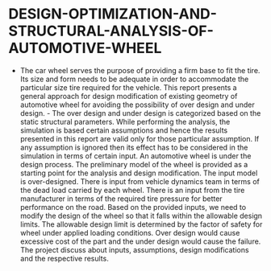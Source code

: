 # DESIGN-OPTIMIZATION-AND-STRUCTURAL-ANALYSIS-OF-AUTOMOTIVE-WHEEL
- The car wheel serves the purpose of providing a firm base to fit the tire. Its size and form needs to be adequate in order to accommodate the particular size tire required for the vehicle. This report presents a general approach for design modification of existing geometry of automotive wheel for avoiding the possibility of over design and under design. - The over design and under design is categorized based on the static structural parameters. While performing the analysis, the simulation is based certain assumptions and hence the results presented in this report are valid only for those particular assumption. If any assumption is ignored then its effect has to be considered in the simulation in terms of certain input.
An automotive wheel is under the design process. The preliminary model of the wheel is provided as a starting point for the analysis and design modification. The input model is over-designed. There is input from vehicle dynamics team in terms of the dead load carried by each wheel. There is an input from the tire manufacturer in terms of the required tire pressure for better performance on the road. Based on the provided inputs, we need to modify the design of the wheel so that it falls within the allowable design limits. The allowable design limit is determined by the factor of safety for wheel under applied loading conditions. Over design would cause excessive cost of the part and the under design would cause the failure. The project discuss about inputs, assumptions, design modifications and the respective results.
